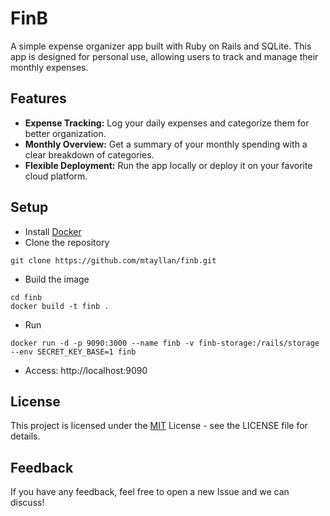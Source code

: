 
# FinB

A simple expense organizer app built with Ruby on Rails and SQLite. This app is designed for personal use, allowing users to track and manage their monthly expenses.


## Features

- **Expense Tracking:** Log your daily expenses and categorize them for better organization.
- **Monthly Overview:** Get a summary of your monthly spending with a clear breakdown of categories.
- **Flexible Deployment:** Run the app locally or deploy it on your favorite cloud platform.


## Setup
- Install [Docker](https://www.docker.com/)
- Clone the repository
```
git clone https://github.com/mtayllan/finb.git
```
- Build the image
```
cd finb
docker build -t finb .
```
- Run
```
docker run -d -p 9090:3000 --name finb -v finb-storage:/rails/storage --env SECRET_KEY_BASE=1 finb
```
- Access: http://localhost:9090


## License

This project is licensed under the [MIT](https://choosealicense.com/licenses/mit/) License - see the LICENSE file for details.

## Feedback

If you have any feedback, feel free to open a new Issue and we can discuss!

